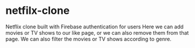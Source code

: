 # netfilx-clone
Netflix clone built with Firebase authentication for users Here we can add movies or TV shows to our like page, or we can also remove them from that page. We can also filter the movies or TV shows according to genre.
